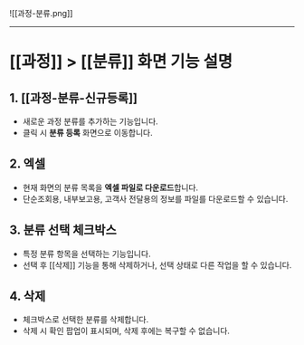 
![[과정-분류.png]]

---
# [[과정]] > [[분류]] 화면 기능 설명

## 1. [[과정-분류-신규등록]]
- 새로운 과정 분류를 추가하는 기능입니다.  
- 클릭 시 **분류 등록** 화면으로 이동합니다.

## 2. 엑셀
- 현재 화면의 분류 목록을 **엑셀 파일로 다운로드**합니다.  
- 단순조회용, 내부보고용, 고객사 전달용의 정보를 파일를 다운로드할 수 있습니다.

## 3. 분류 선택 체크박스
- 특정 분류 항목을 선택하는 기능입니다.  
- 선택 후 [[삭제]] 기능을 통해 삭제하거나, 선택 상태로 다른 작업을 할 수 있습니다.

## 4. 삭제
- 체크박스로 선택한 분류를 삭제합니다.  
- 삭제 시 확인 팝업이 표시되며, 삭제 후에는 복구할 수 없습니다.

